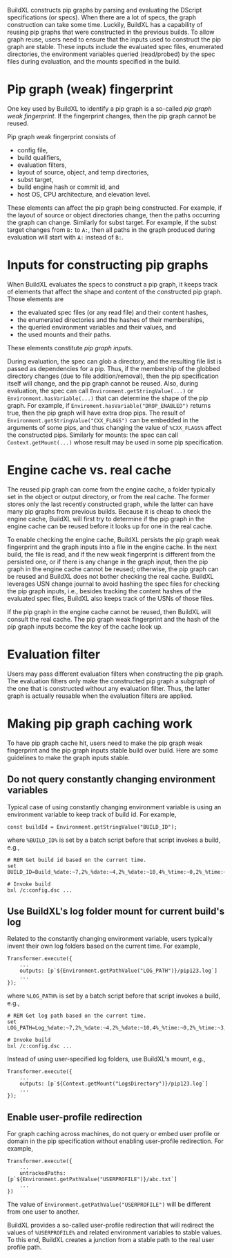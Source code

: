 BuildXL constructs pip graphs by parsing and evaluating the DScript specifications (or specs). When there are a lot of specs, the graph construction can take some time.
Luckily, BuildXL has a capability of reusing pip graphs that were constructed in the previous builds. To allow graph reuse, users need to ensure that the inputs used
to construct the pip graph are stable. These inputs include the evaluated spec files, enumerated directories, the environment variables queried (read/probed) by the spec files during
evaluation, and the mounts specified in the build. 

# Pip graph (weak) fingerprint

One key used by BuildXL to identify a pip graph is a so-called *pip graph weak fingerprint*. If the fingerprint changes, then the pip graph cannot be reused.

Pip graph weak fingerprint consists of
- config file,
- build qualifiers,
- evaluation filters,
- layout of source, object, and temp directories,
- subst target,
- build engine hash or commit id, and
- host OS, CPU architecture, and elevation level.

These elements can affect the pip graph being constructed. For example, if the layout of source or object directories change, then the paths occurring the graph
can change. Similarly for subst target. For example, if the subst target changes from `B:` to `A:`, then all paths in the graph produced during evaluation will
start with `A:` instead of `B:`.

# Inputs for constructing pip graphs

When BuildXL evaluates the specs to construct a pip graph, it keeps track of elements that affect the shape and content of the constructed pip graph. Those elements are
- the evaluated spec files (or any read file) and their content hashes,
- the enumerated directories and the hashes of their memberships,
- the queried environment variables and their values, and
- the used mounts and their paths.

These elements constitute *pip graph inputs*.

During evaluation, the spec can glob a directory, and the resulting file list is passed as dependencies for a pip. Thus, if the membership of the globbed directory
changes (due to file addition/removal), then the pip specification itself will change, and the pip graph cannot be reused.
Also, during evaluation, the spec can call `Environment.getStringValue(...)` or `Environment.hasVariable(...)` that can determine the shape of the pip graph. For example,
if `Enviroment.hasVariable("DROP_ENABLED")` returns true, then the pip graph will have extra drop pips. The result of `Environment.getStringValue("CXX_FLAGS")` can
be embedded in the arguments of some pips, and thus changing the value of `%CXX_FLAGS%` affect the constructed pips. Similarly for mounts: the spec can call `Context.getMount(...)` whose result may be used in some pip specification.

# Engine cache vs. real cache

The reused pip graph can come from the engine cache, a folder typically set in the object or output directory, or from the real cache. 
The former stores only the last recently constructed graph, while the latter can have many pip graphs from previous builds. Because it is cheap to check
the engine cache, BuildXL will first try to determine if the pip graph in the engine cache can be reused before it looks up for one in the real cache.

To enable checking the engine cache, BuildXL persists the pip graph weak fingerprint and the graph inputs into a file in the engine cache. In the next build,
the file is read, and if the new weak fingerprint is different from the persisted one, or if there is any change in the graph input, then the pip graph in the engine cache
cannot be reused; otherwise, the pip graph can be reused and BuildXL does not bother checking the real cache. BuildXL leverages USN change journal to avoid hashing the spec files 
for checking the pip graph inputs, i.e., besides tracking the content hashes of the evaluated spec files, BuildXL also keeps track of the USNs of those files.

If the pip graph in the engine cache cannot be reused, then BuildXL will consult the real cache. The pip graph weak fingerprint and the hash of the pip graph inputs
become the key of the cache look up.

# Evaluation filter

Users may pass different evaluation filters when constructing the pip graph. The evaluation filters only make the constructed pip graph a subgraph of the one that is constructed
without any evaluation filter. Thus, the latter graph is actually reusable when the evaluation filters are applied.

# Making pip graph caching work

To have pip graph cache hit, users need to make the pip graph weak fingerprint and the pip graph inputs stable build over build. Here are some guidelines to make the graph inputs stable.

## Do not query constantly changing environment variables

Typical case of using constantly changing environment variable is using an environment variable to keep track of build id. For example,
```
const buildId = Environment.getStringValue("BUILD_ID"); 
```
where `%BUILD_ID%` is set by a batch script before that script invokes a build, e.g., 
```
# REM Get build id based on the current time.
set BUILD_ID=Build_%date:~7,2%_%date:~4,2%_%date:~10,4%_%time:~0,2%_%time:~3,2%

# Invoke build
bxl /c:config.dsc ...
``` 

## Use BuildXL's log folder mount for current build's log

Related to the constantly changing environment variable, users typically invent their own log folders based on the current time. For example,
```
Transformer.execute({
    ...
    outputs: [p`${Environment.getPathValue("LOG_PATH")}/pip123.log`]
    ...
});
```
where `%LOG_PATH%` is set by a batch script before that script invokes a build, e.g., 
```
# REM Get log path based on the current time.
set LOG_PATH=Log_%date:~7,2%_%date:~4,2%_%date:~10,4%_%time:~0,2%_%time:~3,2%

# Invoke build
bxl /c:config.dsc ...
```

Instead of using user-specified log folders, use BuildXL's mount, e.g.,
```
Transformer.execute({
    ...
    outputs: [p`${Context.getMount("LogsDirectory")}/pip123.log`]
    ...
});
```

## Enable user-profile redirection

For graph caching across machines, do not query or embed user profile or domain in the pip specification without enabling user-profile redirection.
For example, 
```
Transformer.execute({
    ...
    untrackedPaths: [p`${Environment.getPathValue("USERPROFILE")}/abc.txt`]
    ...
})
```
The value of `Environment.getPathValue("USERPROFILE")` will be different from one user to another.

BuildXL provides a so-called user-profile redirection that will redirect the values of `%USERPROFILE%` and related environment variables
to stable values. To this end, BuildXL creates a junction from a stable path to the real user profile path.